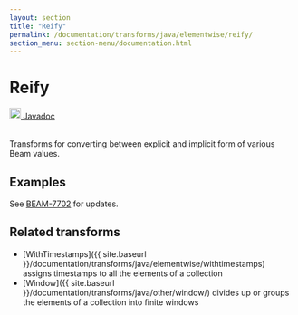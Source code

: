 ```yaml
---
layout: section
title: "Reify"
permalink: /documentation/transforms/java/elementwise/reify/
section_menu: section-menu/documentation.html
---
```

<!--
Licensed under the Apache License, Version 2.0 (the "License");
you may not use this file except in compliance with the License.
You may obtain a copy of the License at

http://www.apache.org/licenses/LICENSE-2.0

Unless required by applicable law or agreed to in writing, software
distributed under the License is distributed on an "AS IS" BASIS,
WITHOUT WARRANTIES OR CONDITIONS OF ANY KIND, either express or implied.
See the License for the specific language governing permissions and
limitations under the License.
-->
# Reify
<table align="left">
    <a target="_blank" class="button"
        href="https://beam.apache.org/releases/javadoc/current/index.html?org/apache/beam/sdk/transforms/Reify.html">
      <img src="https://beam.apache.org/images/logos/sdks/java.png" width="20px" height="20px"
           alt="Javadoc" />
     Javadoc
    </a>
</table>
<br>
Transforms for converting between explicit and implicit form of various Beam values.

## Examples
See [BEAM-7702](https://issues.apache.org/jira/browse/BEAM-7702) for updates.

## Related transforms 
* [WithTimestamps]({{ site.baseurl }}/documentation/transforms/java/elementwise/withtimestamps)
  assigns timestamps to all the elements of a collection
* [Window]({{ site.baseurl }}/documentation/transforms/java/other/window/) divides up or
  groups the elements of a collection into finite windows
